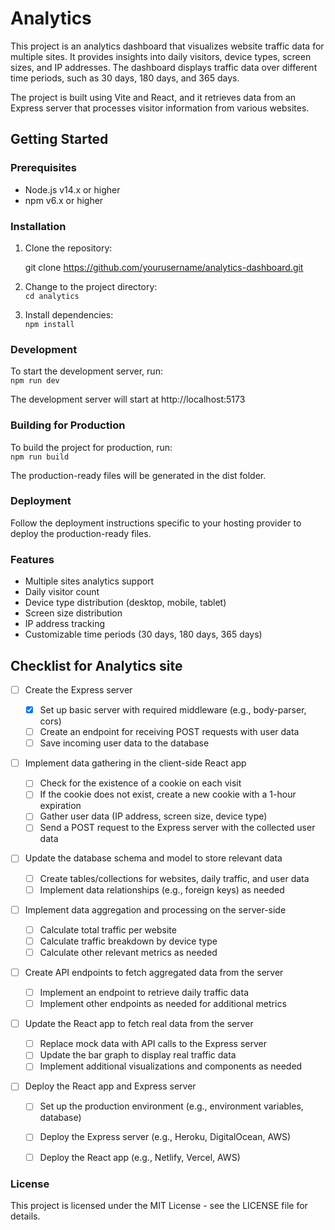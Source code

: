 # Analytics

This project is an analytics dashboard that visualizes website traffic data for multiple sites. It provides insights into daily visitors, device types, screen sizes, and IP addresses. The dashboard displays traffic data over different time periods, such as 30 days, 180 days, and 365 days.

The project is built using Vite and React, and it retrieves data from an Express server that processes visitor information from various websites.

## Getting Started

### Prerequisites

- Node.js v14.x or higher
- npm v6.x or higher

### Installation

1. Clone the repository:

   git clone https://github.com/yourusername/analytics-dashboard.git

2. Change to the project directory:  
   `cd analytics`

3. Install dependencies:  
   `npm install`

### Development

To start the development server, run:  
`npm run dev`

The development server will start at http://localhost:5173

### Building for Production

To build the project for production, run:  
`npm run build`

The production-ready files will be generated in the dist folder.

### Deployment

Follow the deployment instructions specific to your hosting provider to deploy the production-ready files.

### Features

- Multiple sites analytics support
- Daily visitor count
- Device type distribution (desktop, mobile, tablet)
- Screen size distribution
- IP address tracking
- Customizable time periods (30 days, 180 days, 365 days)

## Checklist for Analytics site

- [ ] Create the Express server

  - [x] Set up basic server with required middleware (e.g., body-parser, cors)
  - [ ] Create an endpoint for receiving POST requests with user data
  - [ ] Save incoming user data to the database

- [ ] Implement data gathering in the client-side React app

  - [ ] Check for the existence of a cookie on each visit
  - [ ] If the cookie does not exist, create a new cookie with a 1-hour expiration
  - [ ] Gather user data (IP address, screen size, device type)
  - [ ] Send a POST request to the Express server with the collected user data

- [ ] Update the database schema and model to store relevant data

  - [ ] Create tables/collections for websites, daily traffic, and user data
  - [ ] Implement data relationships (e.g., foreign keys) as needed

- [ ] Implement data aggregation and processing on the server-side

  - [ ] Calculate total traffic per website
  - [ ] Calculate traffic breakdown by device type
  - [ ] Calculate other relevant metrics as needed

- [ ] Create API endpoints to fetch aggregated data from the server

  - [ ] Implement an endpoint to retrieve daily traffic data
  - [ ] Implement other endpoints as needed for additional metrics

- [ ] Update the React app to fetch real data from the server

  - [ ] Replace mock data with API calls to the Express server
  - [ ] Update the bar graph to display real traffic data
  - [ ] Implement additional visualizations and components as needed

- [ ] Deploy the React app and Express server
  - [ ] Set up the production environment (e.g., environment variables, database)
  - [ ] Deploy the Express server (e.g., Heroku, DigitalOcean, AWS)
  - [ ] Deploy the React app (e.g., Netlify, Vercel, AWS)



### License

This project is licensed under the MIT License - see the LICENSE file for details.


